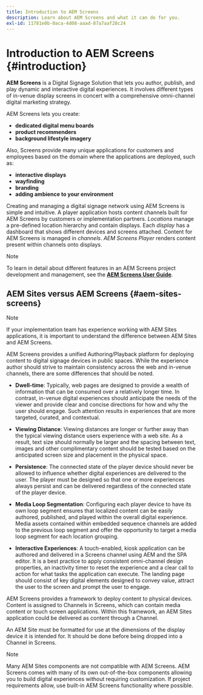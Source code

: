 ```yaml
---
title: Introduction to AEM Screens
description: Learn about AEM Screens and what it can do for you.
exl-id: 11781e0b-0aca-4d08-aaad-87a7aaf28c24
---
```

# Introduction to AEM Screens {#introduction}

**AEM Screens** is a Digital Signage Solution that lets you author, publish, and play dynamic and interactive digital experiences. It involves different types of in-venue display screens in concert with a comprehensive omni-channel digital marketing strategy.

AEM Screens lets you create:

* **dedicated digital menu boards**
* **product recommenders**
* **background lifestyle imagery**

Also, Screens provide many unique applications for customers and employees based on the domain where the applications are deployed, such as:

* **interactive displays**
* **wayfinding**
* **branding**
* **adding ambience to your environment**

Creating and managing a digital signage network using AEM Screens is simple and intuitive. A player application hosts content channels built for AEM Screens by customers or implementation partners. *Locations* manage a pre-defined location hierarchy and contain displays. Each *display* has a dashboard that shows different devices and screens attached. Content for AEM Screens is managed in *channels*. *AEM Screens Player* renders content present within channels onto displays.

>[!NOTE]
>
>To learn in detail about different features in an AEM Screens project development and management, see the **[AEM Screens User Guide](https://experienceleague.adobe.com/en/docs/experience-manager-screens/user-guide/aem-screens-introduction)**.

## AEM Sites versus AEM Screens {#aem-sites-screens}

>[!NOTE]
>
>If your implementation team has experience working with AEM Sites applications, it is important to understand the difference between AEM Sites and AEM Screens.

AEM Screens provides a unified Authoring/Playback platform for deploying content to digital signage devices in public spaces. While the experience author should strive to maintain consistency across the web and in-venue channels, there are some differences that should be noted.

* **Dwell-time**: Typically, web pages are designed to provide a wealth of information that can be consumed over a relatively longer time. In contrast, in-venue digital experiences should anticipate the needs of the viewer and provide clear and concise directions for how and why the user should engage. Such attention results in experiences that are more targeted, curated, and contextual.

* **Viewing Distance**: Viewing distances are longer or further away than the typical viewing distance users experience with a web site. As a result, text size should normally be larger and the spacing between text, images and other complimentary content should be tested based on the anticipated screen size and placement in the physical space.

* **Persistence**: The connected state of the player device should never be allowed to influence whether digital experiences are delivered to the user. The player must be designed so that one or more experiences always persist and can be delivered regardless of the connected state of the player device.

* **Media Loop Segmentation**: Configuring each player device to have its own loop segment ensures that localized content can be easily authored, published, and played within the overall digital experience. Media assets contained within embedded sequence channels are added to the previous loop segment and offer the opportunity to target a media loop segment for each location grouping.

* **Interactive Experiences**: A touch-enabled, kiosk application can be authored and delivered in a Screens channel using AEM and the SPA editor. It is a best practice to apply consistent omni-channel design properties, an inactivity timer to reset the experience and a clear call to action for what tasks the application can execute. The landing page should consist of key digital elements designed to convey value, attract the user to the screen and prompt the user to engage.

AEM Screens provides a framework to deploy content to physical devices. Content is assigned to Channels in Screens, which can contain media content or touch screen applications. Within this framework, an AEM Sites application could be delivered as content through a Channel.

An AEM Site must be formatted for use at the dimensions of the display device it is intended for. It should be done before being dropped into a Channel in Screens.

>[!NOTE]
>Many AEM Sites components are not compatible with AEM Screens. AEM Screens comes with many of its own out-of-the-box components allowing you to build digital experiences without requiring customization. If project requirements allow, use built-in AEM Screens functionality where possible.
